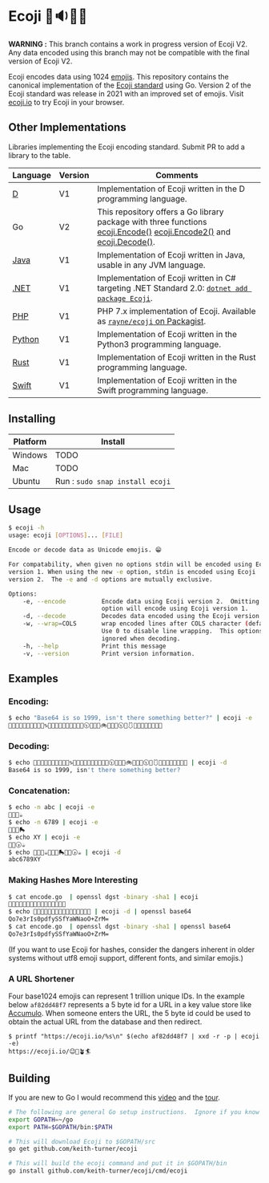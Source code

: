 # Ecoji 🏣🔉🦐🔼

**WARNING :** This branch contains a work in progress version of Ecoji V2. Any data encoded using this branch may not be compatible with the final version of Ecoji V2.

Ecoji encodes data using 1024 [emojis][emoji]. This repository contains the canonical implementation of the [Ecoji standard](docs/encoding.md) using Go. Version 2 of the Ecoji standard was release in 2021 with an improved set of emojis.  Visit [ecoji.io](https://ecoji.io) to try Ecoji in your browser.

## Other Implementations

Libraries implementing the Ecoji encoding standard. Submit PR to add a library to the table.

| Language | Version | Comments |
|----------| ------- | -------- |
| [D](https://github.com/ohdatboi/ecoji-d) | V1 | Implementation of Ecoji written in the D programming language. |
| Go | V2 | This repository offers a Go library package with three functions [ecoji.Encode()](encode.go) [ecoji.Encode2()](encode.go) and [ecoji.Decode()](decode.go). |
| [Java](https://github.com/netvl/ecoji-java) | V1 | Implementation of Ecoji written in Java, usable in any JVM language. |
| [.NET](https://github.com/abock/dotnet-ecoji) | V1 | Implementation of Ecoji written in C# targeting .NET Standard 2.0: [`dotnet add package Ecoji`](https://www.nuget.org/packages/Ecoji). |
| [PHP](https://github.com/Rayne/ecoji-php) | V1 | PHP 7.x implementation of Ecoji. Available as [`rayne/ecoji` on Packagist](https://packagist.org/packages/rayne/ecoji). |
| [Python](https://github.com/mecforlove/ecoji-py) | V1 | Implementation of Ecoji written in the Python3 programming language. |
| [Rust](https://github.com/netvl/ecoji.rs) | V1 | Implementation of Ecoji written in the Rust programming language. |
| [Swift](https://github.com/Robindiddams/ecoji-swift) | V1 | Implementation of Ecoji written in the Swift programming language. |

## Installing

| Platform | Install |
| -------- | ------- |
| Windows | TODO |
| Mac | TODO |
| Ubuntu | Run : `sudo snap install ecoji` |

## Usage

```bash
$ ecoji -h
usage: ecoji [OPTIONS]... [FILE]

Encode or decode data as Unicode emojis. 😁

For compatability, when given no options stdin will be encoded using Ecoji 
version 1. When using the new -e option, stdin is encoded using Ecoji 
version 2.  The -e and -d options are mutually exclusive.

Options:
    -e, --encode          Encode data using Ecoji version 2.  Omitting this
                          option will encode using Ecoji version 1.
    -d, --decode          Decodes data encoded using the Ecoji version 1 or 2 standard.
    -w, --wrap=COLS       wrap encoded lines after COLS character (default 76).
                          Use 0 to disable line wrapping.  This options is
                          ignored when decoding.
    -h, --help            Print this message
    -v, --version         Print version information.
```

## Examples

### Encoding:

```bash
$ echo "Base64 is so 1999, isn't there something better?" | ecoji -e
🧛📩🎦🐇🧋📘🔯🚜💞😽♑🐊🎱🥁🚄🌱💞😭💮✨💢🕥🐭🧿🍉🚲🦑🐶💢🕥🔮🩱🍉📸🐮🌼👦🚟🥴📑
```

### Decoding:

```bash
$ echo 🧛📩🎦🐇🧋📘🔯🚜💞😽♑🐊🎱🥁🚄🌱💞😭💮✨💢🕥🐭🧿🍉🚲🦑🐶💢🕥🔮🩱🍉📸🐮🌼👦🚟🥴📑 | ecoji -d
Base64 is so 1999, isn't there something better?
```

### Concatenation:

```bash
$ echo -n abc | ecoji -e
👖📸🎈☕
$ echo -n 6789 | ecoji -e
🎥🤠📠🛼
$ echo XY | ecoji -e
🐲👡🕟☕
$ echo 👖📸🎈☕🎥🤠📠🛼🐲👡🕟☕ | ecoji -d
abc6789XY
```

### Making Hashes More Interesting

```bash
$ cat encode.go  | openssl dgst -binary -sha1 | ecoji
🧜🎺🥧🗽🍻🏺💨🥿🍚📇🌱👞👻🌁🥉🗾
$ echo 🧜🎺🥧🗽🍻🏺💨🥿🍚📇🌱👞👻🌁🥉🗾 | ecoji -d | openssl base64
Qo7e3rIs0pdfySSfYaWNaoO+ZrM=
$ cat encode.go  | openssl dgst -binary -sha1 | openssl base64
Qo7e3rIs0pdfySSfYaWNaoO+ZrM=
```

(If you want to use Ecoji for hashes, consider the dangers inherent in older systems without utf8 emoji support, different fonts, and similar emojis.)

### A URL Shortener

Four base1024 emojis can represent 1 trillion unique IDs.  In the example below `af82dd48f7` represents a 5 byte id for a URL in a key value store like [Accumulo](https://accumulo.apache.org).  When someone enters the URL, the 5 byte id could be used to obtain the actual URL from the database and then redirect.

```
$ printf "https://ecoji.io/%s\n" $(echo af82dd48f7 | xxd -r -p | ecoji -e)
https://ecoji.io/😉🥸🪴🏄
```

## Building

If you are new to Go I would recommend this [video] and the [tour].

```bash
# The following are general Go setup instructions.  Ignore if you know Go, I am new to it.
export GOPATH=~/go
export PATH=$GOPATH/bin:$PATH

# This will download Ecoji to $GOPATH/src
go get github.com/keith-turner/ecoji

# This will build the ecoji command and put it in $GOPATH/bin
go install github.com/keith-turner/ecoji/cmd/ecoji
```

[emoji]: https://unicode.org/emoji/
[video]: https://www.youtube.com/watch?v=XCsL89YtqCs
[tour]: https://tour.golang.org/welcome/1
